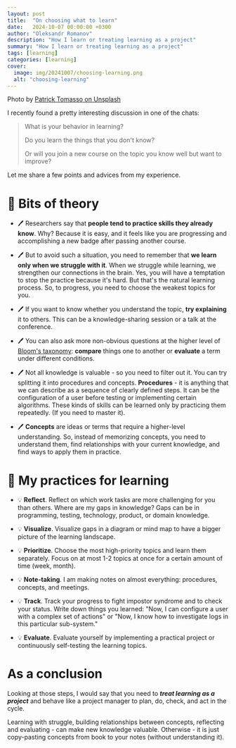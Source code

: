 ```yaml
---
layout: post
title:  "On choosing what to learn"
date:   2024-10-07 00:00:00 +0300
author: "Oleksandr Romanov"
description: "How I learn or treating learning as a project"
summary: "How I learn or treating learning as a project"
tags: [learning]
categories: [learning]
cover:
  image: img/20241007/choosing-learning.png
  alt: "choosing-learning"
---
```


Photo by [Patrick Tomasso on Unsplash](https://unsplash.com/@impatrickt?utm_content=creditCopyText&utm_medium=referral&utm_source=unsplash)

I recently found a pretty interesting discussion in one of the chats: 

> What is your behavior in learning? 
> 
> Do you learn the things that you don't know? 
> 
> Or will you join a new course on the topic you know well but want to improve?

Let me share a few points and advices from my experience. 

# 🔖 Bits of theory

- 🖊️ Researchers say that **people tend to practice skills they already know**. Why? Because it is easy, and it feels like you are progressing and accomplishing a new badge after passing another course.

- 🖊️ But to avoid such a situation, you need to remember that **we learn only when we struggle with it**. When we struggle while learning, we strengthen our connections in the brain. Yes, you will have a temptation to stop the practice because it's hard. But that's the natural learning process. So, to progress, you need to choose the weakest topics for you. 

- 🖊️ If you want to know whether you understand the topic, **try explaining** it to others. This can be a knowledge-sharing session or a talk at the conference.

- 🖊️ You can also ask more non-obvious questions at the higher level of [Bloom's taxonomy](https://cft.vanderbilt.edu/guides-sub-pages/blooms-taxonomy/): **compare** things one to another or **evaluate** a term under different conditions. 

- 🖊️ Not all knowledge is valuable - so you need to filter out it. You can try splitting it into procedures and concepts. **Procedures** - it is anything that we can describe as a sequence of clearly defined steps. It can be the configuration of a user before testing or implementing certain algorithms. These kinds of skills can be learned only by practicing them repeatedly. (If you need to master it).

- 🖊️ **Concepts** are ideas or terms that require a higher-level understanding. So, instead of memorizing concepts, you need to understand them, find relationships with your current knowledge, and find ways to apply them in practice. 

# 🤔 My practices for learning

- 💡 **Reflect**. Reflect on which work tasks are more challenging for you than others. Where are my gaps in knowledge? Gaps can be in programming, testing, technology, product, or domain knowledge.

- 💡 **Visualize**. Visualize gaps in a diagram or mind map to have a bigger picture of the learning landscape. 

- 💡 **Prioritize**. Choose the most high-priority topics and learn them separately. Focus on at most 1-2 topics at once for a certain amount of time (week, month). 

- 💡 **Note-taking**. I am making notes on almost everything: procedures, concepts, and meetings.

- 💡 **Track**. Track your progress to fight impostor syndrome and to check your status. Write down things you learned: "Now, I can configure a user with a complex set of actions" or "Now, I know how to investigate logs in this particular sub-system."

- 💡 **Evaluate**. Evaluate yourself by implementing a practical project or continuously self-testing the learning topics. 

# As a conclusion

Looking at those steps, I would say that you need to ***treat learning as a project*** and behave like a project manager to plan, do, check, and act in the cycle.

Learning with struggle, building relationships between concepts, reflecting and evaluating - can make new knowledge valuable. Otherwise - it is just copy-pasting concepts from book to your notes (without understanding it).